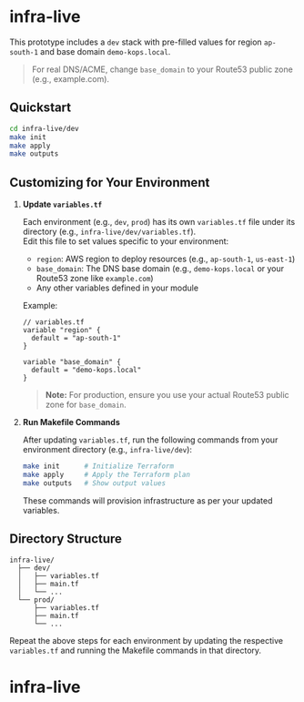 # infra-live
This prototype includes a `dev` stack with pre-filled values for region `ap-south-1` and base domain `demo-kops.local`.
> For real DNS/ACME, change `base_domain` to your Route53 public zone (e.g., example.com).

## Quickstart
```bash
cd infra-live/dev
make init
make apply
make outputs
```

## Customizing for Your Environment

1. **Update `variables.tf`**

   Each environment (e.g., `dev`, `prod`) has its own `variables.tf` file under its directory (e.g., `infra-live/dev/variables.tf`).  
   Edit this file to set values specific to your environment:

   - `region`: AWS region to deploy resources (e.g., `ap-south-1`, `us-east-1`)
   - `base_domain`: The DNS base domain (e.g., `demo-kops.local` or your Route53 zone like `example.com`)
   - Any other variables defined in your module

   Example:
   ```hcl
   // variables.tf
   variable "region" {
     default = "ap-south-1"
   }

   variable "base_domain" {
     default = "demo-kops.local"
   }
   ```

   > **Note:** For production, ensure you use your actual Route53 public zone for `base_domain`.

2. **Run Makefile Commands**

   After updating `variables.tf`, run the following commands from your environment directory (e.g., `infra-live/dev`):

   ```bash
   make init      # Initialize Terraform
   make apply     # Apply the Terraform plan
   make outputs   # Show output values
   ```

   These commands will provision infrastructure as per your updated variables.

## Directory Structure

```
infra-live/
  ├── dev/
  │   ├── variables.tf
  │   ├── main.tf
  │   └── ...
  └── prod/
      ├── variables.tf
      ├── main.tf
      └── ...
```

Repeat the above steps for each environment by updating the respective `variables.tf` and running the Makefile commands in that directory.

# infra-live

